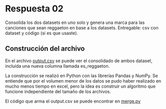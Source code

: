 # Respuesta 02

Consolida los dos datasets en uno solo y genera una marca para las canciones que sean
reggaeton en base a los datasets. Entregable: csv con dataset y código (si es que usaste).

## Construcción del archivo

En el archivo [output.csv](http://www.google.com) se puede ver el consolidado de ambos dataset, incluída una nueva columna llamada es_reggaeton. 

La construcción se realizó en Python con las librerías Pandas y NumPy. Se entiende que por el volumen menor de los datos se pudo haber realizado en mucho menos tiempo en excel, pero la idea es construir un algoritmo que funcione independiente del tamaño de los archivos.

El código que arma el output.csv se puede encontrar en [merge.py](http://www.google.com)
